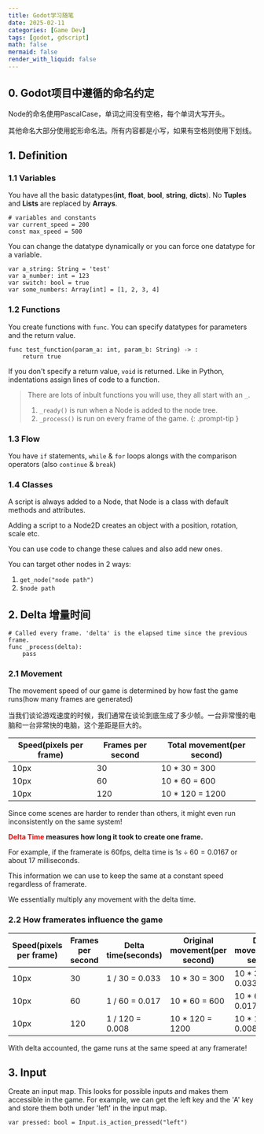 ```yaml
---
title: Godot学习随笔
date: 2025-02-11
categories: [Game Dev]
tags: [godot, gdscript]
math: false
mermaid: false
render_with_liquid: false
---
```


## 0. Godot项目中遵循的命名约定

Node的命名使用PascalCase，单词之间没有空格，每个单词大写开头。

其他命名大部分使用蛇形命名法。所有内容都是小写，如果有空格则使用下划线。

## 1. Definition

### 1.1 Variables
You have all the basic datatypes(**int**, **float**, **bool**, **string**, **dicts**). No **Tuples** and **Lists** are replaced by **Arrays**.

```gdscript
# variables and constants
var current_speed = 200
const max_speed = 500
```

You can change the datatype dynamically or you can force one datatype for a variable.

```gdscript
var a_string: String = 'test'
var a_number: int = 123
var switch: bool = true
var some_numbers: Array[int] = [1, 2, 3, 4]
```

### 1.2 Functions

You create functions with `func`. You can specify datatypes for parameters and the return value.

```gdscript
func test_function(param_a: int, param_b: String) -> :
    return true
```

If you don't specify a return value, `void` is returned. Like in Python, indentations assign lines of code to a function.

> There are lots of inbult functions you will use, they all start with an `_`.
> 1. `_ready()` is run when a Node is added to the node tree.
> 2. `_process()` is run on every frame of the game.
{: .prompt-tip }

### 1.3 Flow

You have `if` statements, `while` & `for` loops alongs with the comparison operators (also `continue` & `break`)

### 1.4 Classes

A script is always added to a Node, that Node is a class with default methods and attributes.

Adding a script to a Node2D creates an object with a position, rotation, scale etc.

You can use code to change these calues and also add new ones.

You can target other nodes in 2 ways:
1. `get_node("node path")`
2. `$node path`

## 2. Delta 增量时间

```gdscript
# Called every frame. 'delta' is the elapsed time since the previous frame.
func _process(delta):
    pass
```

### 2.1 Movement

The movement speed of our game is determined by how fast the game runs(how many frames are generated)

当我们谈论游戏速度的时候，我们通常在谈论到底生成了多少帧。一台非常慢的电脑和一台非常快的电脑，这个差距是巨大的。

| Speed(pixels per frame) | Frames per second | Total movement(per second) |
| --- | --- | --- |
| 10px | 30 | 10 * 30 = 300 |
| 10px | 60 | 10 * 60 = 600 |
| 10px | 120 | 10 * 120 = 1200 |

Since come scenes are harder to render than others, it might even run inconsistently on the same system!

**<font color="red">Delta Time</font> measures how long it took to create one frame.**

For example, if the framerate is 60fps, delta time is $1s \div 60 = 0.0167$ or about 17 milliseconds.

This information we can use to keep the same at a constant speed regardless of framerate.

We essentially multiply any movement with the delta time.

### 2.2 How framerates influence the game

| Speed(pixels per frame) | Frames per second | Delta time(seconds) | Original movement(per second) | Delta movement(per second) |
| --- | --- | --- | --- | --- |
| 10px | 30 | 1 / 30 = 0.033 | 10 * 30 = 300 | 10 * 30 * 0.033 = 10 | 
| 10px | 60 | 1 / 60 = 0.017 | 10 * 60 = 600 | 10 * 60 * 0.017 = 10 |
| 10px | 120 | 1 / 120 = 0.008 | 10 * 120 = 1200 | 10 * 120 * 0.008 = 10 |

With delta accounted, the game runs at the same speed at any framerate!

## 3. Input

Create an input map. This looks for possible inputs and makes them accessible in the game. For example, we can get the left key and the 'A' key and store them both under 'left' in the input map.

```gdscript
var pressed: bool = Input.is_action_pressed("left")
```